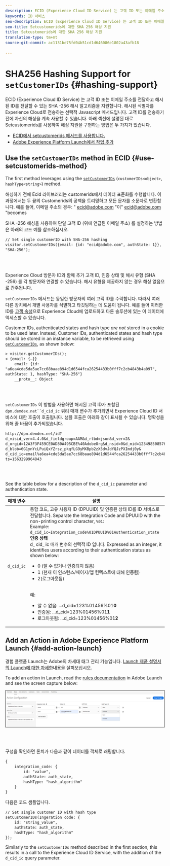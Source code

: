 ```yaml
---
description: ECID (Experience Cloud ID Service) 는 고객 ID 또는 이메일 주소를 전달하고 해시된 ID를 전달할 수 있는 SHA -256 해시 알고리즘을 지원합니다. 해시된 식별자를 Experience Cloud로 전송하는 선택적 Javascript 메서드입니다. 고객 ID를 전송하기 전에 자신의 해싱을 계속 사용할 수 있습니다.
keywords: ID 서비스
seo-description: ECID (Experience Cloud ID Service) 는 고객 ID 또는 이메일 주소를 전달하고 해시된 ID를 전달할 수 있는 SHA -256 해시 알고리즘을 지원합니다. 해시된 식별자를 Experience Cloud로 전송하는 선택적 Javascript 메서드입니다. 고객 ID를 전송하기 전에 자신의 해싱을 계속 사용할 수 있습니다.
seo-title: Setcustomerids에 대한 SHA 256 해싱 지원
title: Setcustomerids에 대한 SHA 256 해싱 지원
translation-type: tm+mt
source-git-commit: ac1131be75fd04b51cd1d646086e1802a43afb18

---
```



# SHA256 Hashing Support for `setCustomerIDs` {#hashing-support}

ECID (Experience Cloud ID Service) 는 고객 ID 또는 이메일 주소를 전달하고 해시된 ID를 전달할 수 있는 SHA -256 해시 알고리즘을 지원합니다. 해시된 식별자를 Experience Cloud로 전송하는 선택적 Javascript 메서드입니다. 고객 ID를 전송하기 전에 자신의 해싱을 계속 사용할 수 있습니다.
아래 섹션에 설명된 대로 Setcustomerids를 사용하여 해싱 지원을 구현하는 방법은 두 가지가 있습니다.

* [ECID에서 setcustomerids 메서드를 사용합니다.](/help/reference/hashing-support.md#use-setcustomerids-method)
* [Adobe Experience Platform Launch에서 작업 추가](/help/reference/hashing-support.md#add-action-launch)

## Use the `setCustomerIDs` method in ECID {#use-setcustomerids-method}

The first method leverages using the [`setCustomerIDs`](/help/library/get-set/setcustomerids.md) (`customerIDs<object>`, `hashType<string>`) method.

해싱하기 전에 Ecid 라이브러리는 customerids에서 데이터 표준화를 수행합니다. 이 과정에서는 두 끝의 Customerids의 공백을 트리밍하고 모든 문자를 소문자로 변환합니다. 예를 들어, 이메일 주소의 경우: " ecid@adobe.com "이" ecid@adobe.com "becomes

SHA -256 해싱을 사용하여 단일 고객 ID (위에 언급된 이메일 주소) 를 설정하는 방법은 아래의 코드 예를 참조하십시오.

```
// Set single customerID with SHA-256 hashing
visitor.setCustomerIDs({email: {id: "ecid@adobe.com", authState: 1}}, "SHA-256");
```

<br> 

Experience Cloud 방문자 ID와 함께 추가 고객 ID, 인증 상태 및 해시 유형 (SHA -256) 를 각 방문자와 연결할 수 있습니다. 해시 유형을 제공하지 않는 경우 해싱 없음으로 간주됩니다.

`setCustomerIDs` 메서드는 동일한 방문자의 여러 고객 ID를 수락합니다. 따라서 여러 다른 장치에서 개별 사용자를 식별하고 타깃팅하는 데 도움이 됩니다. 예를 들어 이러한 ID를 [고객 속성](https://docs.adobe.com/content/help/en/core-services/interface/customer-attributes/attributes.html)으로 Experience Cloud에 업로드하고 다른 솔루션에 있는 이 데이터에 액세스할 수 있습니다.

Customer IDs, authenticated states and hash type *are not* stored in a cookie to be used later. Instead, Customer IDs, authenticated states and hash type should be stored in an instance variable, to be retrieved using [`getCustomerIDs`](/help/library/get-set/getcustomerids.md), as shown below:

```
> visitor.getCustomerIDs();
< {email: {…}}
    email: {id: "a6ea4cde5da5ae7cc68baae894d1d6544fca26254433b0fff7c2cb4843b4a097", authState: 1, hashType: "SHA-256"}
    __proto__: Object
```

<br> 

`setCustomerIDs` 이 방법을 사용하면 해시된 고객 ID가 포함된 `dpm.demdex.net``d_cid_ic` 쿼리 매개 변수가 추가되면서 Experience Cloud ID 서비스에 대한 호출이 호출됩니다. 샘플 호출은 아래와 같이 표시될 수 있습니다. 명확성을 위해 줄 바꿈이 추가되었습니다.

```
http://dpm.demdex.net/id?d_visid_ver=4.4.0&d_fieldgroup=AAM&d_rtbd=json&d_ver=2&
d_orgid=12A3F3F459CE0AD80A495CBE%40AdobeOrg&d_nsid=0&d_mid=12349850857640731290890207735189050123&
d_blob=6G1ynYcLPuiQxYZrsz_pkqfLG9yMXBpb2zX5dvJdYQJzPXImdj0y&
d_cid_ic=email%a6ea4cde5da5ae7cc68baae894d1d6544fca26254433b0fff7c2cb4843b4a097%011&
ts=1563299964843
```

<br> 

See the table below for a description of the `d_cid_ic` parameter and authentication state.

| 매개 변수 | 설명 |
|------------|----------|
| `d_cid_ic` | 통합 코드, 고유 사용자 ID (DPUUID) 및 인증된 상태 ID를 ID 서비스로 전달합니다. Separate the Integration Code and DPUUID with the non-printing control character, <code>%01</code>: <br> Example: <code>d_cid_ic=Integration_code%01DPUUID%01Authentication_state</code> <br> <b>인증 상태</b> <br> d_ cid_ ic 매개 변수의 선택적 ID 입니다. Expressed as an integer, it identifies users according to their authentication status as shown below: <br> <ul><li>0 (알 수 없거나 인증되지 않음)</li><li>1 (현재 이 인스턴스/페이지/앱 컨텍스트에 대해 인증됨)</li><li>2(로그아웃됨)</li></ul> <br> 예: <br> <ul><li>알 수 없음: ...d_cid=123%01456%01<b>0</b></li><li>인증됨: ...d_cid=123%01456%01<b>1</b></li><li>로그아웃됨: ...d_cid=123%01456%01<b>2</b></li></ul> |

## Add an Action in Adobe Experience Platform Launch {#add-action-launch}

경험 플랫폼 Launch는 Adobe의 차세대 태그 관리 기능입니다. [Launch 제품 설명서의 Launch에 대한 자세한](https://docs.adobe.com/content/help/en/launch/using/overview.html)내용을 살펴보십시오.

To add an action in Launch, read the [rules documentation](https://docs.adobe.com/help/en/launch/using/reference/manage-resources/rules.html) in Adobe Launch and see the screen capture below:

![](/help/reference/assets/hashing-support.png)

<br> 

구성을 확인하면 론치가 다음과 같이 데이터를 객체로 래핑합니다.

```
{
    integration_code: {
        id: "value",
        authState: auth_state,
        hashType: "hash_algorithm"
    }
}
```

다음은 코드 샘플입니다.

```
// Set single customer ID with hash type
setCustomerIDs(Ingeration code: {
    id: "string_value",
    authState: auth_state,
    hashType: "hash_algorithm"
});
```

Similarly to the `setCustomerIDs` method described in the first section, this results in a call to the Experience Cloud ID Service, with the addition of the `d_cid_ic` query parameter.